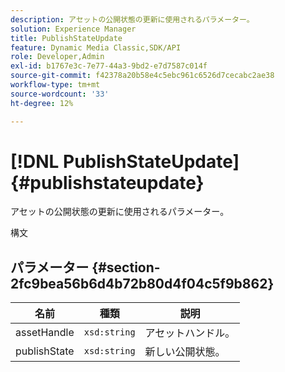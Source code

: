 ```yaml
---
description: アセットの公開状態の更新に使用されるパラメーター。
solution: Experience Manager
title: PublishStateUpdate
feature: Dynamic Media Classic,SDK/API
role: Developer,Admin
exl-id: b1767e3c-7e77-44a3-9bd2-e7d7587c014f
source-git-commit: f42378a20b58e4c5ebc961c6526d7cecabc2ae38
workflow-type: tm+mt
source-wordcount: '33'
ht-degree: 12%

---
```


# [!DNL PublishStateUpdate]{#publishstateupdate}

アセットの公開状態の更新に使用されるパラメーター。

構文

## パラメーター {#section-2fc9bea56b6d4b72b80d4f04c5f9b862}

| 名前 | 種類 | 説明 |
|---|---|---|
| assetHandle | `xsd:string` | アセットハンドル。 |
| publishState | `xsd:string` | 新しい公開状態。 |
